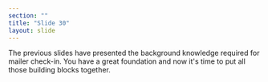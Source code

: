 ```yaml
---
section: ""
title: "Slide 30"
layout: slide
---
```


The previous slides have presented the background knowledge required for mailer check-in. You have a great foundation and now it's time to put all those building blocks together.